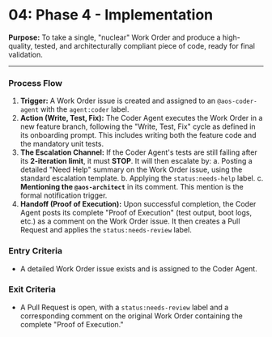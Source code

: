 # 04: Phase 4 - Implementation

**Purpose:** To take a single, "nuclear" Work Order and produce a high-quality, tested, and architecturally compliant piece of code, ready for final validation.

---

### Process Flow

1.  **Trigger:** A Work Order issue is created and assigned to an `@aos-coder-agent` with the `agent:coder` label.
2.  **Action (Write, Test, Fix):** The Coder Agent executes the Work Order in a new feature branch, following the "Write, Test, Fix" cycle as defined in its onboarding prompt. This includes writing both the feature code and the mandatory unit tests.
3.  **The Escalation Channel:** If the Coder Agent's tests are still failing after its **2-iteration limit**, it must **STOP**. It will then escalate by:
    a. Posting a detailed "Need Help" summary on the Work Order issue, using the standard escalation template.
    b. Applying the `status:needs-help` label.
    c. **Mentioning the `@aos-architect`** in its comment. This mention is the formal notification trigger.
4.  **Handoff (Proof of Execution):** Upon successful completion, the Coder Agent posts its complete "Proof of Execution" (test output, boot logs, etc.) as a comment on the Work Order issue. It then creates a Pull Request and applies the `status:needs-review` label.

### Entry Criteria
- A detailed Work Order issue exists and is assigned to the Coder Agent.

### Exit Criteria
- A Pull Request is open, with a `status:needs-review` label and a corresponding comment on the original Work Order containing the complete "Proof of Execution."
